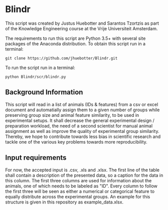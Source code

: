# Blindr
This script was created by Justus Huebotter and Sarantos Tzortzis as part of the Knowledge Engineering course at the Vrije Universiteit Amsterdam.

The requirements to run this script are Python 3.5+ with several site packages of the Anaconda distribution.
To obtain this script run in a terminal:
```
git clone https://github.com/jhuebotter/Blindr.git
```
To run the script run in a terminal:
```
python Blindr/scr/blindr.py
```

## Background Information
This script will read in a list of animals (IDs & features) from a csv or excel document and automatially assign them to a given number of groups while preserving group size and animal feature similarity, to be used in experimental setups. It shall decrease the general experimental design / preparation workload, the need of a second scientist for manual animal assignment as well as improve the quality of experimental group similarity. Thereby, we hope to contribute towards less bias in scientific research and tackle one of the various key problems towards more reproducibility. 

## Input requirements
For now, the accepted input is .csv, .xls and .xlsx. The first line of the table shall contain a description of the presented data, so a caption for the data in this column. The first three columns are used for information about the animals, one of which needs to be labeled as "ID". Every column to follow the first three will be seen as either a numerical or categorical feature to equally distribute across the experimental groups. An example for this structure is given in this repository as example_data.xlsx.
